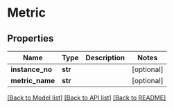 # Metric

## Properties
Name | Type | Description | Notes
------------ | ------------- | ------------- | -------------
**instance_no** | **str** |  | [optional] 
**metric_name** | **str** |  | [optional] 

[[Back to Model list]](../README.md#documentation-for-models) [[Back to API list]](../README.md#documentation-for-api-endpoints) [[Back to README]](../README.md)



